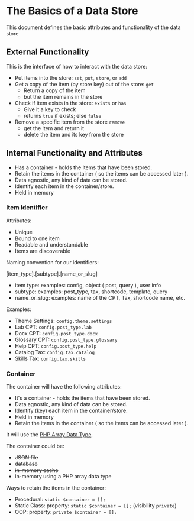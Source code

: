 # The Basics of a Data Store

This document defines the basic attributes and functionality of the data store

## External Functionality

This is the interface of how to interact with the data store:

- Put items into the store: `set`, `put`, `store`, or `add`
- Get a copy of the item (by store key) out of the store: `get`
    - Return a copy of the item
    - but the item remains in the store
- Check if item exists in the store: `exists` or `has`
    - Give it a key to check
    - returns `true` if exists; else `false`
- Remove a specific item from the store `remove`
    - get the item and return it
    - delete the item and its key from the store


## Internal Functionality and Attributes

- Has a container - holds the items that have been stored.
- Retain the items in the container ( so the items can be accessed later ).
- Data agnostic, any kind of data can be stored.
- Identify each item in the container/store.
- Held in memory

### Item Identifier

Attributes:

- Unique
- Bound to one item
- Readable and understandable
- Items are discoverable


Naming convention for our identifiers:

[item_type].[subtype].[name_or_slug]

- item type: examples: config, object ( post, query ), user info
- subtype: examples: post_type, tax, shortcode, template, query
- name_or_slug: examples: name of the CPT, Tax, shortcode name, etc.

Examples:
- Theme Settings: `config.theme.settings`
- Lab CPT: `config.post_type.lab`
- Docx CPT: `config.post_type.docx`
- Glossary CPT: `config.post_type.glossary`
- Help CPT: `config.post_type.help`
- Catalog Tax: `config.tax.catalog`
- Skills Tax: `config.tax.skills`

### Container

The container will have the following attributes:
- It's a container - holds the items that have been stored.
- Data agnostic, any kind of data can be stored.
- Identify (key) each item in the container/store.
- Held in memory
- Retain the items in the container ( so the items can be accessed later ).

It will use the [PHP Array Data Type](https://knowthecode.io/docx/php/array).

The container could be:
- ~~JSON file~~
- ~~database~~
- ~~in-memory cache~~
- in-memory using a PHP array data type
 
 Ways to retain the items in the container:
 - Procedural: `static $container = [];`
 - Static Class: property: `static $container = [];` (visibility `private`)
 - OOP: property: `private $container = [];`